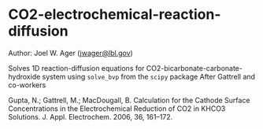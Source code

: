 # CO2-electrochemical-reaction-diffusion
Author: Joel W. Ager (jwager@lbl.gov)

Solves 1D reaction-diffusion equations for CO2-bicarbonate-carbonate-hydroxide system using `solve_bvp` from the `scipy` package 
After Gattrell and co-workers

Gupta, N.; Gattrell, M.; MacDougall, B. Calculation for the Cathode Surface Concentrations in the Electrochemical Reduction of CO2 in KHCO3 Solutions. J. Appl. Electrochem. 2006, 36, 161–172.
